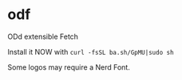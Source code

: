 # odf
ODd extensible Fetch

Install it NOW with `curl -fsSL ba.sh/GpMU|sudo sh`

Some logos may require a Nerd Font.
